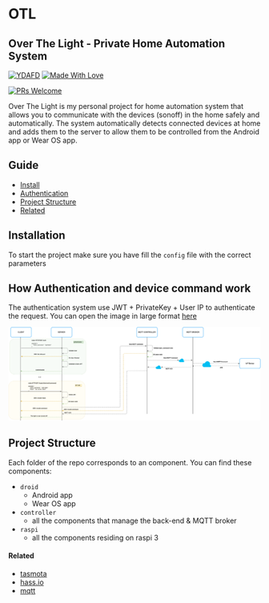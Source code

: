 # OTL

## Over The Light - Private Home Automation System

[![YDAFD](https://forthebadge.com/images/badges/you-didnt-ask-for-this.svg)](#)
[![Made With Love](https://forthebadge.com/images/badges/built-with-love.svg)](#)

[![PRs Welcome](https://img.shields.io/badge/PRs-welcome-brightgreen.svg?style=flat-square)](http://makeapullrequest.com)

Over The Light is my personal project for home automation system that allows you to communicate with the devices (sonoff) in the home safely and automatically. The system automatically detects connected devices at home and adds them to the server to allow them to be controlled from the Android app or Wear OS app.

## Guide
- [Install](#installation)
- [Authentication](#how-authentication-and-device-command-work)
- [Project Structure](#project-structure)
- [Related](#related)

## Installation
To start the project make sure you have fill the `config` file with the correct parameters

## How Authentication and device command work

The authentication system use JWT + PrivateKey + User IP to authenticate the request. You can open the image in large format [here](https://github.com/Xiryl/OTL/blob/master/ot/IOT_Comunication.png)

<img src="https://github.com/Xiryl/OTL/blob/master/ot/IOT_Comunication.png" />

## Project Structure
Each folder of the repo corresponds to an component. You can find these components:

- `droid`
  - Android app
  - Wear OS app
- `controller`
  - all the components that manage the back-end & MQTT broker
- `raspi`
  - all the components residing on raspi 3
  
#### Related
- [tasmota](https://github.com/arendst/Sonoff-Tasmota)
- [hass.io](https://github.com/home-assistant/hassio)
- [mqtt](https://www.hivemq.com)
